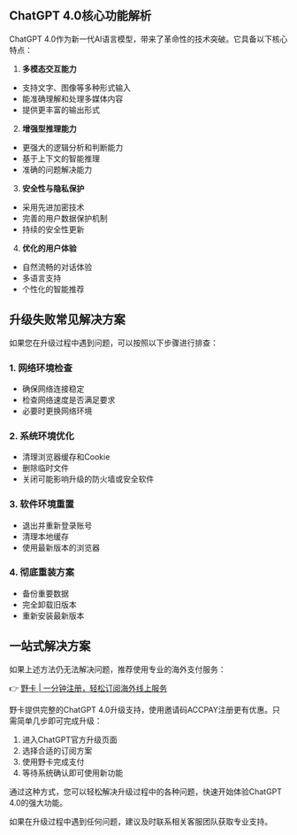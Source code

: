 ## ChatGPT 4.0核心功能解析

ChatGPT 4.0作为新一代AI语言模型，带来了革命性的技术突破。它具备以下核心特点：

1. **多模态交互能力**
- 支持文字、图像等多种形式输入
- 能准确理解和处理多媒体内容
- 提供更丰富的输出形式

2. **增强型推理能力**
- 更强大的逻辑分析和判断能力
- 基于上下文的智能推理
- 准确的问题解决能力

3. **安全性与隐私保护**
- 采用先进加密技术
- 完善的用户数据保护机制
- 持续的安全性更新

4. **优化的用户体验**
- 自然流畅的对话体验
- 多语言支持
- 个性化的智能推荐

## 升级失败常见解决方案

如果您在升级过程中遇到问题，可以按照以下步骤进行排查：

### 1. 网络环境检查
- 确保网络连接稳定
- 检查网络速度是否满足要求
- 必要时更换网络环境

### 2. 系统环境优化
- 清理浏览器缓存和Cookie
- 删除临时文件
- 关闭可能影响升级的防火墙或安全软件

### 3. 软件环境重置
- 退出并重新登录账号
- 清理本地缓存
- 使用最新版本的浏览器

### 4. 彻底重装方案
- 备份重要数据
- 完全卸载旧版本
- 重新安装最新版本

## 一站式解决方案

如果上述方法仍无法解决问题，推荐使用专业的海外支付服务：

👉 [野卡 | 一分钟注册，轻松订阅海外线上服务](https://bit.ly/bewildcard)

野卡提供完整的ChatGPT 4.0升级支持，使用邀请码ACCPAY注册更有优惠。只需简单几步即可完成升级：

1. 进入ChatGPT官方升级页面
2. 选择合适的订阅方案
3. 使用野卡完成支付
4. 等待系统确认即可使用新功能

通过这种方式，您可以轻松解决升级过程中的各种问题，快速开始体验ChatGPT 4.0的强大功能。

如果在升级过程中遇到任何问题，建议及时联系相关客服团队获取专业支持。